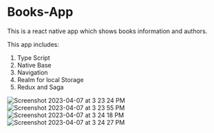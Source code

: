 # Books-App
This is a react native app which shows books information and authors.

This app includes:
1. Type Script
2. Native Base
3. Navigation
4. Realm for local Storage
5. Redux and Saga

![Screenshot 2023-04-07 at 3 23 24 PM](https://user-images.githubusercontent.com/80375443/230592729-ca99f6d8-ab7f-4feb-8b8c-4b15f57d29f8.png)
![Screenshot 2023-04-07 at 3 23 55 PM](https://user-images.githubusercontent.com/80375443/230592788-0e427149-e79d-4f7e-9d3d-2982eecd96cc.png)
![Screenshot 2023-04-07 at 3 24 18 PM](https://user-images.githubusercontent.com/80375443/230592841-3597c52b-b5c2-42e0-8944-84491bb6b45c.png)
![Screenshot 2023-04-07 at 3 24 27 PM](https://user-images.githubusercontent.com/80375443/230592867-17723409-6c42-43da-afb6-7d7c5dc53521.png)
